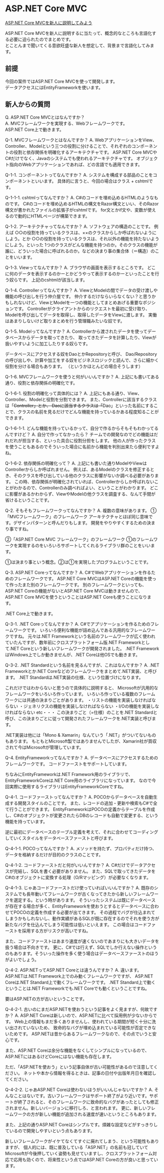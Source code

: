 # ASP.NET Core MVC

[ASP.NET Core MVCを新人に説明してみよう](https://qiita.com/saxxos/items/f8bdf3a0a9d6b8e3cfef)  

ASP.NET Core MVCを新人に説明するに当たって、概念的なところも言語化する必要に迫られたのでまとめです。  
とことんまで聞いてくる意欲旺盛な新人を想定して、背景まで言語化してみます。  

## 前提

今回の案件ではASP.NET Core MVCを使って開発します。  
データアクセスにはEntityFrameworkを使います。  

## 新人からの質問

Q. ASP.NET Core MVCとはなんですか？  
A. MVCフレームワークを実現する、Webフレームワークです。  
ASP.NET Core上で動きます。  

Q-1. MVCフレームワークとはなんですか？
A. WebアプリケーションをView、Controller、Modelという三つの役割に分けることで、それぞれのコンポーネントの役割と依存関係を明確化するアーキテクチャです。
ASP.NET Core MVCやC#だけでなく、Javaのシステムでも使われるアーキテクチャです。
オブジェクト指向のWebアプリケーションであれば、どの言語でも適用できます。

Q-1-1. コンポーネントってなんですか？
A. システムを構成する部品のことをコンポーネントといいます。
具体的に言うと、今回の場合はクラス + cshtmlです。

Q-1-1-1. cshtmlってなんですか？
A. C#のコードを埋め込めるHTMLのようなものです。
C#のコードを埋め込めるHTMLの構文をRazor構文といい、そのRazor構文が書かれたファイルの拡張子がcshtmlです。
for文とかif文や、変数が使えるので動的にHTMLページが構築できます。

Q-1-2. アーキテクチャってなんですか？
A. ソフトウェアの構造のことです。
例えば
○○の役割を持っているクラスは、××のクラスからしか呼ばれないようにしよう。とか
○○の役割を持っているクラスは、それ以外の機能を持たないようにしよう。といった
1つのクラスがどんな機能を持つのか。そのクラスの機能が誰に、どういった場合に呼ばれるのか。などの決まり事の集合体（＝構造）のことをいいます。

Q-1-3. Viewってなんですか？
A. ブラウザの画面を表示するところです。
どこに何のデータを表示するのかーとかどうやって表示するのかーといったことを行う奴らです。
上記のcshtmlが該当します。

Q-1-4. Controllerってなんですか？
A. ViewとModelの間でデータの受け渡しや機能の呼び出しを行う仲介屋です。
仲介するだけならいらなくない？と思うかもしれないけど、ViewとModelを一つの機能としてまとめあげる重要なポジションです。
Controllerがクライアントからのリクエストを最初に受け取り、Modelを呼び出してデータを取得し、取得したデータをViewに渡します。
実働はあまりしないけど取りまとめを行う管理職みたいな奴です。

Q-1-5. Modelってなんですか？
A. Controllerから渡されたデータを使ってデータベースからデータを取ってきたり、
取ってきたデータを計算したり、Viewが扱いやすいように加工したりする奴らです。

データベースにアクセスする奴をDaoとかRepositoryと呼び、
Dao/Repositoryの呼び出しや、計算や加工をする奴をビジネスロジックと読んで、さらに細かく役割を分ける場合もあります。
（というかほとんどの場合そうします）

Q-1-6. MVCフレームワークを使うと何がいいんですか？
A. 上記にも書いてある通り、役割と依存関係の明確化です。

Q-1-6-1. 役割の明確化って具体的には？
A. 上記にもある通り、View、Controller、Modelと役割を分割できます。
また、Controllerに該当するクラスは「~~~~Controller」とか、
Daoに該当するクラスは「~~~~Dao」といった名前にすることで、クラスの名前を見るだけでどんな機能を持っているかある程度知ることができます。

Q-1-6-1-1. どんな機能を持っているかって、自分で作るからそもそもわかってるんですけど？
A. 自分で作ってなかったら？
チームでの開発なのでどの機能はだれだれが担当する、といった具合に役割分担をします。
他の人が作ったクラスを使うこともあるのでそういった場合に名前から機能を判別出来たら便利ですよね。

Q-1-6-2. 依存関係の明確化って？
A. 上記にも書いた通りModelやViewはControllerからしか呼ばれません。
例えば、あるModelのクラスを修正するとき、そのクラスを呼び出している他のクラスに影響がないか調べる必要があります。
この時、依存関係が明確化されていれば、Controllerからしか呼ばれないことがわかるので、Controllerのみ調べればよい、ということがわかります。
どこに影響があるかわからず、ViewやModelの他クラスを調査する、なんて手間が省けるということです。

Q-2. そもそもフレームワークってなんですか？
A. 複数の意味があります。
①「MVCフレームワーク」のフレームワーク
アーキテクチャとほぼ同じ意味です。デザインパターンと呼んだりもします。
開発をやりやすくするための決まり事ですね。

②「ASP.NET Core MVC フレームワーク」のフレームワーク
①のフレームワークを実現するのをいろいろサポートしてくれるライブラリ群のことをいいます。

①は決まり事という概念。②は①を実現したプログラムということです。

Q-3. ASP.NET Coreってなんですか？
A. C#でWebアプリケーションを作るためのフレームワークです。
ASP.NET Core MVCはASP.NET Coreの機能を使って作ったまた別のフレームワークです。
別のフレームワークといっても、ASP.NET Coreの機能がないとASP.NET Core MVCは動きませんので、
ASP.NET Core MVCを使うということはASP.NET Coreも使うことになります。

.NET Core上で動きます。

Q-3-1. .NET Coreってなんですか？
A. C#でアプリケーションを作るためのフレームワークです。
いろいろ便利な機能が詰め込んである汎用的なフレームワークですね。
元々は.NET Frameworkという名前のフレームワークが広く使われていたんですが、数年前にクロスプラットフォーム版.NET Frameworkとして.NET Coreという新しいフレームワークが開発されました。
.NET FrameworkはWindows上でしか動きませんが、.NET Coreは他OSでも動きます。

Q-3-2. .NET Standardという名前を見るんですが、これはなんですか？
A. .NET Frameworkとか.NET Coreなどのフレームワークをまとめて.NET実装、と呼びます。
.NET Standardは.NET実装の仕様、という位置づけになります。

これだけではわからないと思うので具体的に説明すると、
Microsoftが汎用的なフレームワークをいろいろ作っています。
いろいろ作っている複数のフレームワークには共通の決まりごとがあります。
・リストの機能を実装しなければならない
・ジェネリクスの機能を実装しなければならない
・I/Oの機能を実装しなければならない
etc・・・
この決まりごと（=仕様）のことを.NET Standardと呼び、この決まりごとに従って開発されたフレームワークを.NET実装と呼びます。

.NET実装は他には「Mono & Xamarin」なんていう「.NET」がついてないものもあります。
もともとMicrosoft製ではありませんでしたが、Xamarin社が買収されて今はMicrosoftが管理しています。

Q-4. EntityFrameworkってなんですか？
A. データベースにアクセスするためのフレームワークです。
コードファーストをサポートしています。

ちなみにEntityFrameworkは.NET Framework用のライブラリで、
EntityFrameworkCoreは.NET Core用のライブラリになっています。
なので今回実際に使用するライブラリはEntityFrameworkCoreですね。

Q-4-1. コードファーストってなんですか？
A. POCOからデータベースを自動生成する開発スタイルのことです。
また、レコードの追加・更新や検索もC#で全て行うことができます。
EntityFrameworkはPOCOの定義からテーブルを作成し、C#のオブジェクトが変更されたらDBのレコードも自動で変更する、という機能を持っています。

逆に最初にデータベースのテーブル定義を考えて、それに合わせてコーディングしていくスタイルをデータベースファーストと呼びます。

Q-4-1-1. POCOってなんですか？
A. メソッドを持たず、プロパティだけ持つ、データを格納するだけが目的のクラスのことです。

Q-4-1-2. コードファーストだと何がいいんですか？
A. C#だけでデータアクセスが完結し、SQLを書く必要がありません。
また、SQLで取ってきたデータをC#のオブジェクトに変換する処理（O/Rマッピング）が必要なくなります。

Q-4-1-3. じゃあコードファーストだけ使っていればいいんですか？
A. 既存のシステムでも長年動いてフレームワークが古くなってきたから新しいフレームワークを選定する。という時があります。
そういったシステムは既にデータベースが存在する場合が多く、EntityFrameworkを使おうとするとデータベースに合わせてPOCOの定義を作成する必要が出てきます。
その過程でバグが仕込まれてしまうかもしれないし、動作実績があるSQLが既に存在するのでそれを使う方が新たなバグを仕込んでしまう可能性は低いといえます。
この場合はコードファーストを採用する方がリスクが高いですね。

また、コードファーストはあまり速度が速くないのであまりにも大きいデータを扱う場合は不向きです。
更に、C#では行えず、SQLでしか行えない操作というのもあります。そういった操作を多く使う場合はデータベースファーストのほうがよいでしょう。

Q-4-2. ASP.NETってASP.NET Coreとは違うんですか？
A. 違います。ASP.NETは.NET Framework上でのみ動くフレームワークですが、
ASP.NET Coreは.NET Standard上で動くフレームワークです。
.NET Standard上で動くということは.NET Frameworkでも.NET Coreでも動くということですね。

要はASP.NETの方が古いということです。

Q-4-2-1. 古いのにまだASP.NETを使おうという記事をよく見ますが、何故ですか？
A. ASP.NET Coreは新しいので、ASP.NETに比べて採用例が少ないからです。
Web上の情報もまだ多くありませんし、使われている期間が短く十分に洗い出されていないため、
致命的なバグが埋め込まれている可能性が否定できないためです。
ASP.NETは昔からあるフレームワークなので、その点でいうと安心です。

また、ASP.NET Coreは余分な機能をなくしてシンプルになっているので、ASP.NETにはあるけどCoreにはない機能も存在します。

ただ、「ASP.NETを使おう」という記事自体が古い可能性があるので注意してください。
ネットや本から情報を得るときは、記事の日付や出版年月日を確認してください。

Q-4-2-2. じゃあASP.NET Coreは使わないほうがいいんじゃないですか？
A. そんなことはないです。古いフレームワークはサポート終了がより近いです。サポートが終了されると、そのフレームワークに致命的なバグがあったとしても修正されません。新しいバージョンに移行しろ、と言われます。
更に、新しいフレームワークの方が新しい機能が追加される速度が速いというところもあります。

また、上記の通りASP.NET Coreはシンプルです。煩雑な設定などがすっきりしているので開発しやすいという点もあります。

新しいフレームワークがイケてなくてすぐに廃れてしまう、という可能性もありますが、
個人的には、既に普及している「ASP.NET」の名前も冠していてMicrosoftが今後押していく姿勢も見せていますし、クロスプラットフォーム対応で応用も効くので、将来性という点ではASP.NET Coreの方が良いと思っています。
